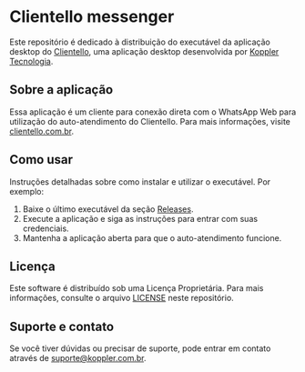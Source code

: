 # Clientello messenger

Este repositório é dedicado à distribuição do executável da aplicação desktop do [Clientello](https://clientello.com.br/), uma aplicação desktop desenvolvida por [Koppler Tecnologia](https://koppler.com.br/).

## Sobre a aplicação

Essa aplicação é um cliente para conexão direta com o WhatsApp Web para utilização do auto-atendimento do Clientello. Para mais informações, visite [clientello.com.br](https://clientello.com.br/).

## Como usar

Instruções detalhadas sobre como instalar e utilizar o executável. Por exemplo:

1. Baixe o último executável da seção [Releases](link-para-releases).
2. Execute a aplicação e siga as instruções para entrar com suas credenciais.
3. Mantenha a aplicação aberta para que o auto-atendimento funcione.

## Licença

Este software é distribuído sob uma Licença Proprietária. Para mais informações, consulte o arquivo [LICENSE](LICENSE) neste repositório.

## Suporte e contato

Se você tiver dúvidas ou precisar de suporte, pode entrar em contato através de suporte@koppler.com.br.

